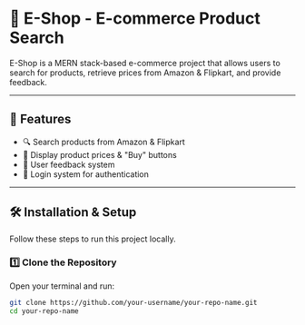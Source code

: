 # 🛒 E-Shop - E-commerce Product Search

E-Shop is a MERN stack-based e-commerce project that allows users to search for products, retrieve prices from Amazon & Flipkart, and provide feedback.

---

## 🚀 Features
- 🔍 Search products from Amazon & Flipkart
- 🛒 Display product prices & "Buy" buttons
- 📝 User feedback system
- 🔐 Login system for authentication

---

## 🛠 Installation & Setup

Follow these steps to run this project locally.

### 1️⃣ Clone the Repository
Open your terminal and run:

```sh
git clone https://github.com/your-username/your-repo-name.git
cd your-repo-name
